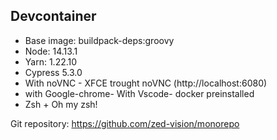 ## Devcontainer

- Base image: buildpack-deps:groovy
- Node: 14.13.1
- Yarn: 1.22.10
- Cypress 5.3.0
- With noVNC - XFCE trought noVNC (http://localhost:6080)
- with Google-chrome- With Vscode- docker preinstalled
- Zsh + Oh my zsh!

Git repository: https://github.com/zed-vision/monorepo
